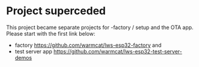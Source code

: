 # Project superceded

This project became separate projects for -factory / setup and the OTA app.  Please start with the first link below:

 - factory https://github.com/warmcat/lws-esp32-factory and
 - test server app https://github.com/warmcat/lws-esp32-test-server-demos
